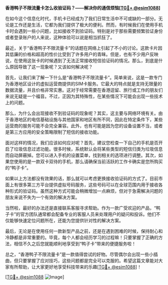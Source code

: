 **香港鸭子不限流量卡怎么收验证码？——解决你的通信烦恼[[TG💪+ @esim1088](https://t.me/s/esim1088)]**

在如今这个信息化时代，手机卡已经成为了我们日常生活中不可或缺的一部分。无论是工作还是生活，它都为我们提供了极大的便利。然而，有时候我们在使用手机卡时会遇到一些小问题，比如接收不到验证码。特别是对于那些需要频繁验证身份或者登录账户的人来说，这种体验可以说是相当抓狂了。

最近，关于“香港鸭子不限流量卡”的话题在网络上引起了不小的讨论。这款卡片因其低廉的价格和超高的性价比受到了许多用户的青睐。但是，也有不少用户反映说，在使用这张卡的时候遇到了无法正常接收短信验证码的情况。那么，到底是什么原因导致了这一现象呢？又该如何解决呢？

首先，让我们来了解一下什么是“香港鸭子不限流量卡”。简单来说，这是一款专门为香港地区设计的虚拟运营商提供的SIM卡服务。它最大的特点就是支持无限量的数据流量，并且价格非常实惠。这对于经常需要在香港逗留、旅行或工作的朋友们来说无疑是一个福音。不过，正因为其特殊性，在某些情况下可能会出现一些技术上的问题。

那么，为什么会出现接收不到验证码的现象呢？其实，这主要与网络环境有关。由于香港地区的电信基础设施与其他国家和地区有所不同，因此在特定条件下，某些运营商的服务可能不会完全兼容。此外，也有可能是因为您的设备设置不当，或者是第三方应用的安全策略限制了短信的接收功能。

面对这样的情况，我们应该如何应对呢？首先，建议您检查一下自己的手机是否开启了垃圾信息过滤功能。很多时候，系统默认会将某些类型的短信归类为垃圾信息而自动屏蔽掉。您可以进入手机的设置菜单，找到相关的选项进行调整。其次，如果您使用的是一款双卡双待的手机，那么请确保当前活跃的工作卡确实是您所购买的“鸭子卡”。

如果以上方法都没有效果的话，那么就可以考虑更换接收验证码的方式了。目前市面上有很多第三方平台提供虚拟号码服务，这些号码可以在全球范围内用于接收各种形式的验证码。虽然这种方式可能会稍微增加一点麻烦，但对于急需解决问题的朋友来说不失为一个有效的解决方案。

当然啦，最好的办法还是直接联系客服寻求帮助。作为一款广受欢迎的产品，“鸭子卡”的官方团队通常都会配备专业的客服人员来处理用户的疑问和投诉。他们不仅能够快速定位问题所在，还能为您提供针对性的解决方案。

最后，无论是在使用任何一款新型产品之前，还是在遇到困难的时候，保持耐心和冷静都是非常重要的。毕竟，每个人都会经历学习的过程嘛！只要掌握了正确的方法，相信不久之后您就能顺利地享受到“鸭子卡”带来的便捷服务啦！

总之，“香港鸭子不限流量卡”是一款值得尝试的好物。尽管偶尔会出现一些小插曲，但只要掌握了应对技巧，这些问题都是完全可以克服的。希望这篇文章能对大家有所帮助，让大家更好地享受科技带来的乐趣[[TG💪+ @esim1088](https://t.me/s/esim1088)]！

[[TG💪+ @esim1088](https://t.me/s/esim1088) ![Image](https://i.postimg.cc/4NQfJmqS/Snipaste-2025-05-13-00-14-12.png)]